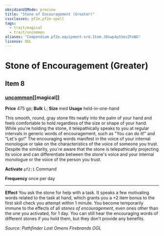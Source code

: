```yaml
---
obsidianUIMode: preview
title: "Stone of Encouragement (Greater)"
cssclasses: pf2e,pf2e-spell
tags:
  - trait/magical
  - trait/uncommon
aliases: "Compendium.pf2e.equipment-srd.Item.JOswp4pSSevZFeNG"
license: OGL
---
```

# Stone of Encouragement (Greater)
## Item 8
### [uncommon](uncommon "Uncommon Rarity Trait")[[magical]]


**Price** 475 gp; 
**Bulk** L; **Size** med
**Usage** held-in-one-hand

This smooth, round, gray stone fits neatly into the palm of your hand and feels comfortable to hold regardless of the size or shape of your hand. While you're holding the stone, it telepathically speaks to you at regular intervals in generic words of encouragement, such as "You can do it!" and "Let's go!" The encouraging words manifest in the voice of your internal monologue or take on the characteristics of the voice of someone you trust. Despite the similarity, you're aware that the stone is telepathically projecting its voice and can differentiate between the stone's voice and your internal monologue or the voice of the person you trust.

**Activate** `pf2:1` Command

**Frequency** once per day

* * *

**Effect** You ask the stone for help with a task. It speaks a few motivating words related to the task at hand, which grants you a +2 item bonus to the first skill check you attempt within 1 minute. You become temporarily immune to the effects of all _stones of encouragement_, even ones other than the one you activated, for 1 day. You can still hear the encouraging words of different stones if you hold them, but they don't provide any benefits.

*Source: Pathfinder Lost Omens Firebrands*
*OGL*
